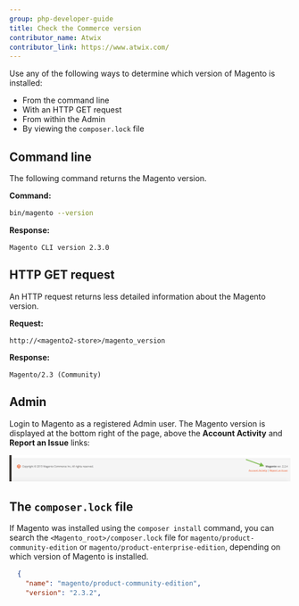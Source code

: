 ```yaml
---
group: php-developer-guide
title: Check the Commerce version
contributor_name: Atwix
contributor_link: https://www.atwix.com/
---
```


Use any of the following ways to determine which version of Magento is installed:

-  From the command line
-  With an HTTP GET request
-  From within the Admin
-  By viewing the `composer.lock` file

## Command line

The following command returns the Magento version.

**Command:**

```bash
bin/magento --version
```

**Response:**

```terminal
Magento CLI version 2.3.0
```

## HTTP GET request

An HTTP request returns less detailed information about the Magento version.

**Request:**

```text
http://<magento2-store>/magento_version
```

**Response:**

```text
Magento/2.3 (Community)
```

## Admin

Login to Magento as a registered Admin user. The Magento version is displayed at the bottom right of the page, above the  **Account Activity** and **Report an Issue** links:

![Check the application version](../../_images/version.png)

## The `composer.lock` file

If Magento was installed using the `composer install` command, you can search the `<Magento_root>/composer.lock` file for `magento/product-community-edition` or `magento/product-enterprise-edition`, depending on which version of Magento is installed.

```json
  {
    "name": "magento/product-community-edition",
    "version": "2.3.2",
```
